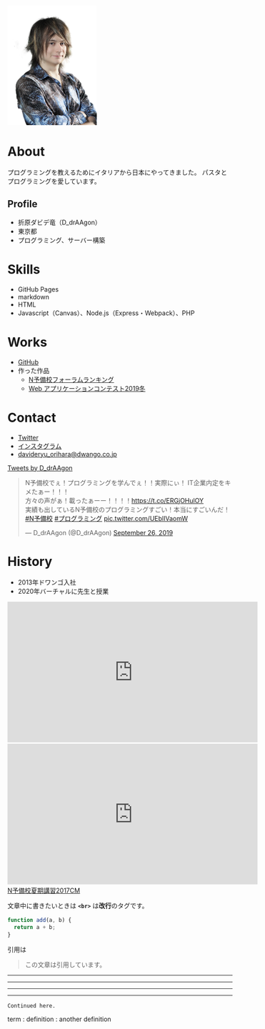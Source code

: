 <img src="orihara.png" width="200">

# About
プログラミングを教えるためにイタリアから日本にやってきました。
パスタとプログラミングを愛しています。

## Profile
- 折原ダビデ竜（D_drAAgon）
- 東京都
- プログラミング、サーバー構築

# Skills
- GitHub Pages
- markdown
- HTML
- Javascript（Canvas）、Node.js（Express・Webpack）、PHP

# Works
- [GitHub](https://github.com/DDRAGON)
- 作った作品
  - [N予備校フォーラムランキング](https://progedu.github.io/forum-ranking/)
  - [Web アプリケーションコンテスト2019冬](https://progedu.github.io/web-contests/webcontest2019-winter/)

# Contact
- [Twitter](https://twitter.com/D_drAAgon)
- [インスタグラム](aaaaa)
- davideryu_orihara@dwango.co.jp

<a class="twitter-timeline" data-width="400" data-height="600" data-theme="dark" href="https://twitter.com/D_drAAgon?ref_src=twsrc%5Etfw">Tweets by D_drAAgon</a> <script async src="https://platform.twitter.com/widgets.js" charset="utf-8"></script>

<blockquote class="twitter-tweet"><p lang="ja" dir="ltr">N予備校でぇ！プログラミングを学んでぇ！！実際にぃ！ IT企業内定をキメたぁー！！！<br>方々の声がぁ！載ったぁーー！！！！<a href="https://t.co/ERGjOHulOY">https://t.co/ERGjOHulOY</a><br>実績も出しているN予備校のプログラミングすごい！本当にすごいんだ！<a href="https://twitter.com/hashtag/N%E4%BA%88%E5%82%99%E6%A0%A1?src=hash&amp;ref_src=twsrc%5Etfw">#N予備校</a> <a href="https://twitter.com/hashtag/%E3%83%97%E3%83%AD%E3%82%B0%E3%83%A9%E3%83%9F%E3%83%B3%E3%82%B0?src=hash&amp;ref_src=twsrc%5Etfw">#プログラミング</a> <a href="https://t.co/UEblIVaomW">pic.twitter.com/UEblIVaomW</a></p>&mdash; D_drAAgon (@D_drAAgon) <a href="https://twitter.com/D_drAAgon/status/1177158124899225600?ref_src=twsrc%5Etfw">September 26, 2019</a></blockquote> <script async src="https://platform.twitter.com/widgets.js" charset="utf-8"></script>


# History
- 2013年ドワンゴ入社
- 2020年バーチャルに先生と授業

<iframe width="560" height="315" src="https://www.youtube.com/embed/LmoogJxlm88" frameborder="0" allow="accelerometer; autoplay; encrypted-media; gyroscope; picture-in-picture" allowfullscreen></iframe>

<iframe width="560" height="315" src="https://www.youtube.com/embed/5HOIwyth3zE" frameborder="0" allow="accelerometer; autoplay; encrypted-media; gyroscope; picture-in-picture" allowfullscreen></iframe>

<script type="application/javascript" src="https://embed.nicovideo.jp/watch/1500362884/script?w=640&h=360"></script><noscript><a href="https://www.nicovideo.jp/watch/1500362884">N予備校夏期講習2017CM</a></noscript>

文章中に書きたいときは **`<br>`** は**改行**のタグです。

```js
function add(a, b) {
  return a + b;
}
```

引用は

> この文章は引用しています。


***

*****

- - -

---------------------------------------


    Continued here.

term
: definition
: another definition
